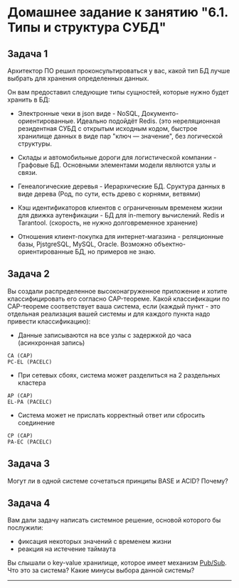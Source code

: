 # Домашнее задание к занятию "6.1. Типы и структура СУБД"

## Задача 1

Архитектор ПО решил проконсультироваться у вас, какой тип БД 
лучше выбрать для хранения определенных данных.

Он вам предоставил следующие типы сущностей, которые нужно будет хранить в БД:

- Электронные чеки в json виде - NoSQL, Документо-ориентированные. Идеально подойдёт  Redis. (это нереляционная резидентная СУБД с открытым исходным кодом, быстрое хранилище данных в виде пар "ключ — значение", без логической структуры.     
        
- Склады и автомобильные дороги для логистической компании - Графовые БД. Основными элементами модели являются узлы и связи.      
   
- Генеалогические деревья - Иерархические БД. Сруктура данных в виде дерева (Род, по сути, есть древо с корнями, ветвями)       
       
- Кэш идентификаторов клиентов с ограниченным временем жизни для движка аутенфикации - БД для in-memory вычислений. Redis и Tarantool. (скорость, не нужно долговременное хранение)

- Отношения клиент-покупка для интернет-магазина - реляционные базы, PjstgreSQL, MySQL, Oracle. Возможно объектно-ориентированные БД, но примеров не знаю.                     


## Задача 2

Вы создали распределенное высоконагруженное приложение и хотите классифицировать его согласно 
CAP-теореме. Какой классификации по CAP-теореме соответствует ваша система, если 
(каждый пункт - это отдельная реализация вашей системы и для каждого пункта надо привести классификацию):

- Данные записываются на все узлы с задержкой до часа (асинхронная запись)
```
CA (CAP)
PC-EL (PACELC)
```
- При сетевых сбоях, система может разделиться на 2 раздельных кластера
```
AP (CAP)
EL-PA (PACELC)
```
- Система может не прислать корректный ответ или сбросить соединение
```
CP (CAP)
PA-EC (PACELC)
```

## Задача 3

Могут ли в одной системе сочетаться принципы BASE и ACID? Почему?

## Задача 4

Вам дали задачу написать системное решение, основой которого бы послужили:

- фиксация некоторых значений с временем жизни
- реакция на истечение таймаута

Вы слышали о key-value хранилище, которое имеет механизм [Pub/Sub](https://habr.com/ru/post/278237/). 
Что это за система? Какие минусы выбора данной системы?

---
